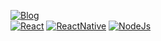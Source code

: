 
[![Blog](https://img.shields.io/website?label=Thalycomp.tk&style=for-the-badge&url=https://www.thalycomp.tk/)](https://www.thalycomp.tk/)
<br />
[![React](https://img.shields.io/badge/React-20232A?style=for-the-badge&logo=react&logoColor=61DAFB)]()
[![ReactNative](https://img.shields.io/badge/React_Native-20232A?style=for-the-badge&logo=react&logoColor=61DAFB)]()
[![NodeJs](https://img.shields.io/badge/Node.js-43853D?style=for-the-badge&logo=node.js&logoColor=white)]()




